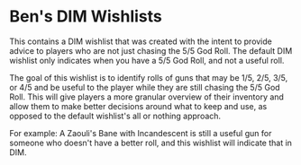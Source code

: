 # Ben's DIM Wishlists
This contains a DIM wishlist that was created with the intent to provide advice to players who are not just chasing the 5/5 God Roll. 
The default DIM wishlist only indicates when you have a 5/5 God Roll, and not a useful roll.

The goal of this wishlist is to identify rolls of guns that may be 1/5, 2/5, 3/5, or 4/5 and be useful to the player while they are still chasing the 5/5 God Roll. This will give players a more granular overview of their inventory and allow them to make better decisions around what to keep and use, as opposed to the default wishlist's all or nothing approach.

For example: A Zaouli's Bane with Incandescent is still a useful gun for someone who doesn't have a better roll, and this wishlist will indicate that in DIM.
